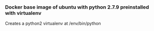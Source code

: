 ### Docker base image of ubuntu with python 2.7.9 preinstalled with virtualenv

Creates a python2 virtualenv at /env/bin/python
